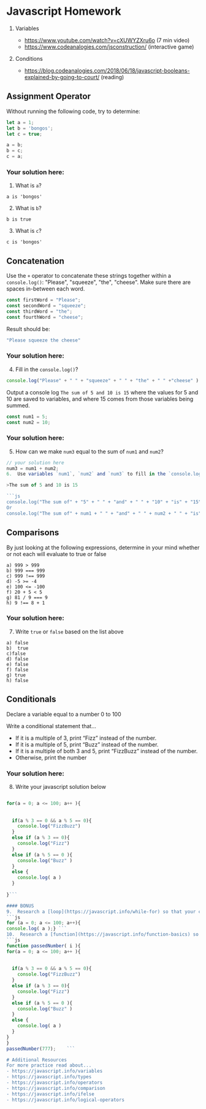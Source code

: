 # Javascript Homework

1.  Variables
    - https://www.youtube.com/watch?v=cXUWYZXru6o (7 min video)
    - https://www.codeanalogies.com/jsconstruction/ (interactive game)

2.  Conditions
    - https://blog.codeanalogies.com/2018/06/18/javascript-booleans-explained-by-going-to-court/ (reading)


## Assignment Operator
Without running the following code, try to determine:

```js
let a = 1;
let b = 'bongos';
let c = true;

a = b;
b = c;
c = a;
```

### Your solution here:
1.  What is `a`?
```
a is 'bongos'
```
2.  What is `b`?
```
b is true
```
3.  What is `c`?
```
c is 'bongos'
```

## Concatenation
Use the `+` operator to concatenate these strings together within a `console.log()`: "Please", "squeeze", "the", "cheese". Make sure there are spaces in-between each word.

```js
const firstWord = "Please";
const secondWord = "squeeze";
const thirdWord = "the";
const fourthWord = "cheese";
```
Result should be:
```js
"Please squeeze the cheese"
```

### Your solution here:
4.  Fill in the `console.log()`?
```js
console.log("Please" + " " + "squeeze" + " " + "the" + " " +"cheese" )
```

Output a console log `The sum of 5 and 10 is 15` where the values for 5 and 10 are saved to variables, and where 15 comes from those variables being summed.
```js
const num1 = 5;
const num2 = 10;
```

### Your solution here:
5.  How can we make `num3` equal to the sum of `num1` and `num2`?
```js
// your solution here
num3 = num1 + num2;
6.  Use variables `num1`, `num2` and `num3` to fill in the `console.log()` to complete the sentence: 

>The sum of 5 and 10 is 15

```js
console.log("The sum of" + "5" + " " + "and" + " " + "10" + "is" + "15")
Or
console.log("The sum of" + num1 + " " + "and" + " " + num2 + " " + "is" + " " + num3)
```

## Comparisons
By just looking at the following expressions, determine in your mind whether or not each will evaluate to true or false
```
a) 999 > 999
b) 999 === 999 
c) 999 !== 999
d) -5 >= -4
e) 100 <= -100
f) 20 + 5 < 5 
g) 81 / 9 === 9
h) 9 !== 8 + 1
```
### Your solution here:
7.  Write `true` or `false` based on the list above
```
a) false
b)  true
c)false
d) false
e) false
f) false
g) true
h) false
```

## Conditionals
Declare a variable equal to a number 0 to 100

Write a conditional statement that...
- If it is a multiple of 3, print “Fizz” instead of the number.
- If it is a multiple of 5, print “Buzz” instead of the number.
- If it is a multiple of both 3 and 5, print “FizzBuzz” instead of the number.
- Otherwise, print the number

### Your solution here:
8.  Write your javascript solution below
```js

for(a = 0; a <= 100; a++ ){
  
  
  if(a % 3 == 0 && a % 5 == 0){
    console.log("FizzBuzz")
  }
  else if (a % 3 == 0){ 
    console.log("Fizz")
  }
  else if (a % 5 == 0 ){ 
    console.log("Buzz" )
  }        
  else {
    console.log( a )
  }
  
}```

#### BONUS
9.  Research a [loop](https://javascript.info/while-for) so that your condition runs on every number from 0 to 100
```js
for (a = 0; a <= 100; a++){ 
console.log( a );} ```
10.  Research a [function](https://javascript.info/function-basics) so that your condition runs on every number from 0 to whatever number is passed into the function
```js
function passedNumber( i ){
for(a = 0; a <= 100; a++ ){
  
  
  if(a % 3 == 0 && a % 5 == 0){
    console.log("FizzBuzz")
  }
  else if (a % 3 == 0){ 
    console.log("Fizz")
  }
  else if (a % 5 == 0 ){ 
    console.log("Buzz" )
  }        
  else {
    console.log( a )
  }
}
}
passedNumber(777);    ```

# Additional Resources
For more practice read about...
- https://javascript.info/variables
- https://javascript.info/types
- https://javascript.info/operators
- https://javascript.info/comparison
- https://javascript.info/ifelse
- https://javascript.info/logical-operators